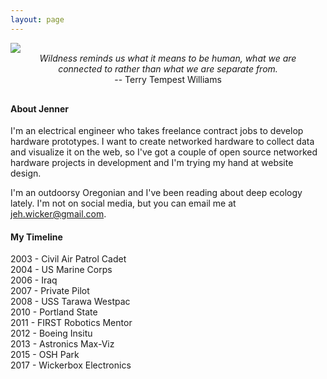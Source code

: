 ```yaml
---
layout: page
---
```

<img src="{{site.baseurl}}/img/refuge.png">
   
<div style="margin: 0 auto 30px ;text-align:center; max-width: 450px;"><em>Wildness reminds us what it means to be human, what we are connected to rather than what we are separate from.</em> <br />-- Terry Tempest Williams</div>

#### About Jenner

I'm an electrical engineer who takes freelance contract jobs to develop hardware prototypes. I want to create networked hardware to collect data and visualize it on the web, so I've got a couple of open source networked hardware projects in development and I'm trying my hand at website design. 

I'm an outdoorsy Oregonian and I've been reading about deep ecology lately. I'm not on social media, but you can email me at jeh.wicker@gmail.com.

#### My Timeline

<div class="timeline-right" style="background-image: url(/img/blueberet.png)">
2003 - Civil Air Patrol Cadet</div>

<div class="timeline-left" style="background-image: url(/img/usmc.png)">2004 - US Marine Corps</div>

<div class="timeline-right" style="background-image: url(/img/alasad.png)">2006 - Iraq</div>

<div class="timeline-left" style="background-image: url(/img/privatepilot.png)">2007 - Private Pilot</div>

<div class="timeline-right" style="background-image: url(/img/flightops.png)">2008 - USS Tarawa Westpac</div>

<div class="timeline-left" style="background-image: url(/img/portlandstate.png)">2010 - Portland State</div>

<div class="timeline-right" style="background-image: url(/img/lhsrobots.png)">2011 - FIRST Robotics Mentor</div>

<div class="timeline-left" style="background-image: url(/img/alasad.png)">2012 - Boeing Insitu</div>

<div class="timeline-right" style="background-image: url(/img/alasad.png)">2013 - Astronics Max-Viz</div>

<div class="timeline-left" style="background-image: url(/img/alasad.png)">2015 - OSH Park</div>

<div class="timeline-right" style="background-image: url(/img/alasad.png)">2017 - Wickerbox Electronics</div>

<div style="clear:both; height: 100px;">&nbsp;</div>
